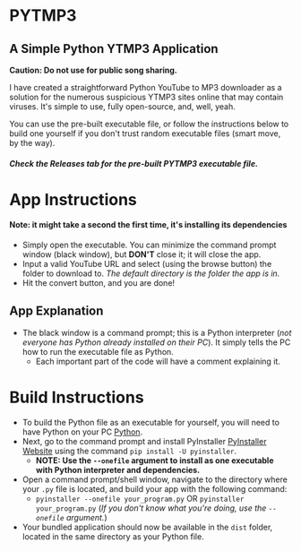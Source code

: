 # PYTMP3

## A Simple Python YTMP3 Application

**Caution: Do not use for public song sharing.**

I have created a straightforward Python YouTube to MP3 downloader as a solution for the numerous suspicious YTMP3 sites online that may contain viruses. It's simple to use, fully open-source, and, well, yeah.

You can use the pre-built executable file, or follow the instructions below to build one yourself if you don't trust random executable files (smart move, by the way).

##### Check the Releases tab for the pre-built PYTMP3 executable file.

# App Instructions  
#### Note: it might take a second the first time, it's installing its dependencies
- Simply open the executable. You can minimize the command prompt window (black window), but **DON'T** close it; it will close the app.
- Input a valid YouTube URL and select (using the browse button) the folder to download to. *The default directory is the folder the app is in.*
- Hit the convert button, and you are done!

## App Explanation

- The black window is a command prompt; this is a Python interpreter (*not everyone has Python already installed on their PC*). It simply tells the PC how to run the executable file as Python.
  - Each important part of the code will have a comment explaining it.

# Build Instructions

- To build the Python file as an executable for yourself, you will need to have Python on your PC [Python](https://python.org).
- Next, go to the command prompt and install PyInstaller [PyInstaller Website](https://pyinstaller.org/en/stable/) using the command `pip install -U pyinstaller`.
  - **NOTE: Use the `--onefile` argument to install as one executable with Python interpreter and dependencies.**
- Open a command prompt/shell window, navigate to the directory where your `.py` file is located, and build your app with the following command:
  - `pyinstaller --onefile your_program.py` OR `pyinstaller your_program.py` (*If you don't know what you're doing, use the `--onefile` argument.*)
- Your bundled application should now be available in the `dist` folder, located in the same directory as your Python file.
